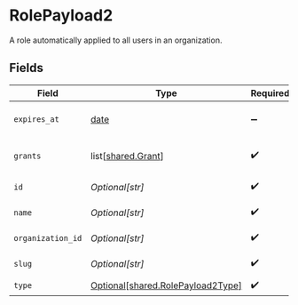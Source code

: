 # RolePayload2

A role automatically applied to all users in an organization.


## Fields

| Field                                                                            | Type                                                                             | Required                                                                         | Description                                                                      | Example                                                                          |
| -------------------------------------------------------------------------------- | -------------------------------------------------------------------------------- | -------------------------------------------------------------------------------- | -------------------------------------------------------------------------------- | -------------------------------------------------------------------------------- |
| `expires_at`                                                                     | [date](https://docs.python.org/3/library/datetime.html#date-objects)             | :heavy_minus_sign:                                                               | date and time then the role will expire                                          | 2028-07-21T17:32:28Z                                                             |
| `grants`                                                                         | list[[shared.Grant](undefined/models/shared/grant.md)]                           | :heavy_check_mark:                                                               | List of grants (permissions) applied to the role                                 |                                                                                  |
| `id`                                                                             | *Optional[str]*                                                                  | :heavy_check_mark:                                                               | Format: <organization_id>:<slug>                                                 | 123:owner                                                                        |
| `name`                                                                           | *Optional[str]*                                                                  | :heavy_check_mark:                                                               | Human-friendly name for the role                                                 | Owner                                                                            |
| `organization_id`                                                                | *Optional[str]*                                                                  | :heavy_check_mark:                                                               | Id of an organization                                                            | 123                                                                              |
| `slug`                                                                           | *Optional[str]*                                                                  | :heavy_check_mark:                                                               | URL-friendly name for the role                                                   | owner                                                                            |
| `type`                                                                           | [Optional[shared.RolePayload2Type]](undefined/models/shared/rolepayload2type.md) | :heavy_check_mark:                                                               | N/A                                                                              |                                                                                  |